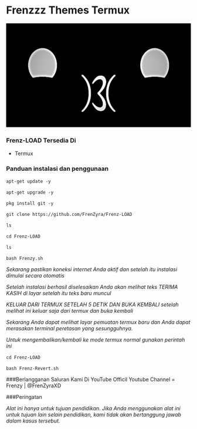 # Frenzzz Themes Termux
![](Frenz.png)


### Frenz-LOAD Tersedia Di

* Termux

### Panduan instalasi dan penggunaan
```
apt-get update -y
```
```
apt-get upgrade -y
```
```
pkg install git -y
```
```
git clone https://github.com/FrenZyra/Frenz-LOAD
```
```
ls
```
```
cd Frenz-LOAD
```
```
ls
```
```
bash Frenzy.sh
```
*Sekarang pastikan koneksi internet Anda aktif dan setelah itu instalasi dimulai secara otomatis*

*Setelah instalasi berhasil diselesaikan Anda akan melihat teks TERIMA KASIH di layar setelah itu teks baru muncul*

*KELUAR DARI TERMUX SETELAH 5 DETIK DAN BUKA KEMBALI setelah melihat ini keluar saja dari termux dan buka kembali*

*Sekarang Anda dapat melihat layar pemuatan termux baru dan Anda dapat merasakan terminal peretasan yang sesungguhnya.*

*Untuk mengembalikan/kembali ke mode termux normal gunakan perintah ini*
```
cd Frenz-LOAD
```

```
bash Frenz-Revert.sh
```

###Berlangganan Saluran Kami Di YouTube
Officil Youtube Channel = Frenzy | @FrenZyraXD
     
###Peringatan 

*Alat ini hanya untuk tujuan pendidikan. Jika Anda menggunakan alat ini untuk tujuan lain selain pendidikan, kami tidak akan bertanggung jawab dalam kasus tersebut.*
